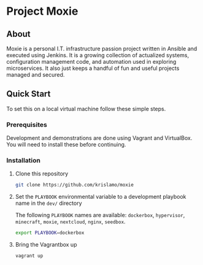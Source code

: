 # Project Moxie

## About
Moxie is a personal I.T. infrastructure passion project written in Ansible and executed using Jenkins. It is a growing collection of actualized systems, configuration management code, and automation used in exploring microservices. It also just keeps a handful of fun and useful projects managed and secured.

## Quick Start

To set this on a local virtual machine follow these simple steps.

### Prerequisites

Development and demonstrations are done using Vagrant and VirtualBox. You will need to install these before continuing.

### Installation

1. Clone this repository
   ```sh
   git clone https://github.com/krislamo/moxie
   ```
2. Set the `PLAYBOOK` environmental variable to a development playbook name in the `dev/` directory

   The following `PLAYBOOK` names are available: `dockerbox`, `hypervisor`, `minecraft`, `moxie`, `nextcloud`, `nginx`, `seedbox`.
   ```sh
   export PLAYBOOK=dockerbox
   ```
3. Bring the Vagrantbox up
   ```sh
   vagrant up
   ```
